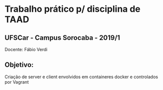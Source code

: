 # Trabalho prático p/ disciplina de TAAD
## UFSCar - Campus Sorocaba - 2019/1
Docente: Fábio Verdi

## Objetivo:
 Criação de server e client envolvidos em containeres docker e controlados por Vagrant
